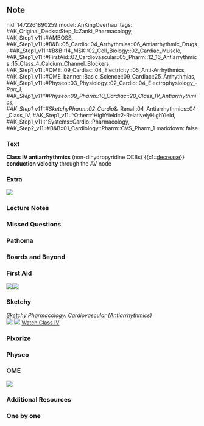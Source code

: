 ## Note
nid: 1472261890259
model: AnKingOverhaul
tags: #AK_Original_Decks::Step_1::Zanki_Pharmacology, #AK_Step1_v11::#AMBOSS, #AK_Step1_v11::#B&B::05_Cardio::04_Arrhythmias::06_Antiarrhythmic_Drugs, #AK_Step1_v11::#B&B::14_MSK::02_Cell_Biology::02_Cardiac_Muscle, #AK_Step1_v11::#FirstAid::07_Cardiovascular::05_Pharm::12_16_Antiarrythmics::15_Class_4_Calcium_Channel_Blockers, #AK_Step1_v11::#OME::09_Cardiac::04_Electricity::05_Anti-Arrhythmics, #AK_Step1_v11::#OME_banner::Basic_Science::09_Cardiac::25_Arrhythmias, #AK_Step1_v11::#Physeo::03_Physiology::02_Cardio::04_Electrophysiology_-_Part_1, #AK_Step1_v11::#Physeo::09_Pharm::10_Cardiac::20_Class_IV_Antiarrhythmics, #AK_Step1_v11::#SketchyPharm::02_Cardio_&_Renal::04_Antiarrhythmics::04_Class_IV, #AK_Step1_v11::^Other::^HighYield::2-RelativelyHighYield, #AK_Step1_v11::^Systems::Cardio::Pharmacology, #AK_Step2_v11::#B&B::01_Cardiology::Pharm::CVS_Pharm_1
markdown: false

### Text
<div>
  <b>Class IV antiarrhythmics</b> (non-dihydropyridine CCBs)
  {{c1::<u>decrease</u>}} <b>conduction velocity</b> through the AV
  node
</div>

### Extra
<img src="paste-344868694000185.jpg">

### Lecture Notes


### Missed Questions


### Pathoma


### Boards and Beyond


### First Aid
<img src="paste-628710197690371.jpg"><img src=
"paste-640418278539267.jpg">

### Sketchy
<div>
  <i>Sketchy Pharmacology: Cardiovascular (Antiarrhythmics)</i>
</div><img src=
"Screen%20Shot%202019-09-25%20at%209.11.18%20AM.png"> <img src=
"Screen%20Shot%202019-09-25%20at%209.11.30%20AM.png"> <a href=
"https://dashboard.sketchy.com/study/medical/courses/medical-pharmacology/units/medical-pharmacology-cardiovascular-renal/videos/medical-pharmacology-cardiovascular-and-renal-antiarrhythmics-class-iv?utm_source=anki&utm_medium=partnership&utm_campaign=february_update&utm_content=medical">
Watch Class IV</a>

### Pixorize


### Physeo


### OME
<div class="ome-widget">
  <a href=
  "https://onlinemeded.org/spa/cardiac/arrhythmias/acquire?ref=anki">
  <img src="_OME_AnkiFlashcards_Lesson_1.png"></a>
</div>

### Additional Resources


### One by one

